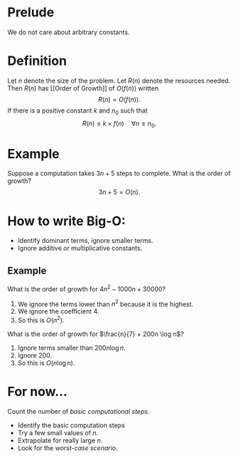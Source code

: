 # Prelude
We do not care about arbitrary constants. 
# Definition
Let $n$ denote the size of the problem. Let $R(n)$ denote the resources needed.
Then $R(n)$ has [[Order of Growth]] of $O(f(n))$ written
$$R(n) = O(f(n)).$$
If there is a positive constant $k$ and $n_0$ such that 
$$R(n) \leq k \times f(n) \quad \forall n \geq n_0.$$
# Example
Suppose a computation takes $3n+5$ steps to complete.
What is the order of growth?
$$3n + 5 = O(n).$$
# How to write Big-O:
- Identify dominant terms, ignore smaller terms.
- Ignore additive or multiplicative constants.
## Example
What is the order of growth for $4n^2 - 1000n + 30000$?
1. We ignore the terms lower than $n^2$ because it is the highest.
2. We ignore the coefficient $4$. 
3. So this is $O(n^2)$.

What is the order of growth for $\frac{n}{7} + 200n \log n$?
1. Ignore terms smaller than $200n \log n$.
2. Ignore $200$.
3. So this is $O(n \log n)$.
# For now...
Count the number of *basic computational steps*.
- Identify the basic computation steps
- Try a few small values of $n$.
- Extrapolate for really large $n$.
- Look for the *worst-case scenario*.